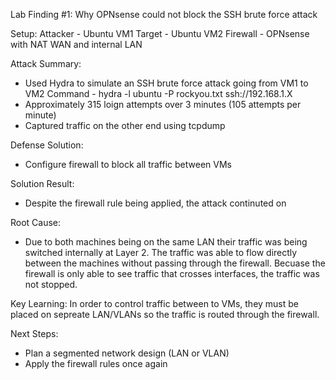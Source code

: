 Lab Finding #1: Why OPNsense could not block the SSH brute force attack

Setup:
Attacker - Ubuntu VM1
Target - Ubuntu VM2
Firewall - OPNsense with NAT WAN and internal LAN

Attack Summary:
- Used Hydra to simulate an SSH brute force attack going from VM1 to VM2
Command - hydra -l ubuntu -P rockyou.txt ssh://192.168.1.X
- Approximately 315 loign attempts over 3 minutes (105 attempts per minute)
- Captured traffic on the other end using tcpdump

Defense Solution:
- Configure firewall to block all traffic between VMs

Solution Result:
- Despite the firewall rule being applied, the attack continuted on

Root Cause:
- Due to both machines being on the same LAN their traffic was being switched internally at Layer 2. 
The traffic was able to flow directly between the machines without passing through the firewall.
Becuase the firewall is only able to see traffic that crosses interfaces, the traffic was not stopped.

Key Learning:
In order to control traffic between to VMs, they must be placed on sepreate LAN/VLANs so the traffic is routed through the firewall.

Next Steps:
- Plan a segmented network design (LAN or VLAN)
- Apply the firewall rules once again
